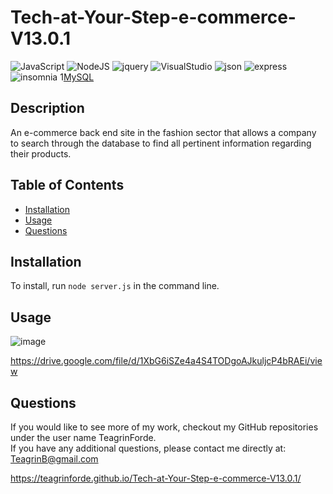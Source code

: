 # Tech-at-Your-Step-e-commerce-V13.0.1

![JavaScript](https://img.shields.io/badge/javascript-%23323330.svg?style=for-the-badge&logo=javascript&logoColor=%23F7DF1E) ![NodeJS](https://img.shields.io/badge/node.js-6DA55F?style=for-the-badge&logo=node.js&logoColor=white) ![jquery](https://img.shields.io/badge/jquery-%230769AD.svg?&style=for-the-badge&logo=jquery&logoColor=white) ![VisualStudio](https://img.shields.io/badge/visual%20studio-%235C2D91.svg?&style=for-the-badge&logo=visual%20studio&logoColor=white) ![json](https://img.shields.io/badge/json-%23000000.svg?&style=for-the-badge&logo=json&logoColor=white) ![express](https://img.shields.io/badge/Express.js-000000?style=for-the-badge&logo=express&logoColor=white) ![insomnia](https://img.shields.io/badge/Insomnia-5849be?style=for-the-badge&logo=Insomnia&logoColor=white) 1[MySQL](	https://img.shields.io/badge/MySQL-005C84?style=for-the-badge&logo=mysql&logoColor=white)

  ## Description

  An e-commerce back end site in the fashion sector that allows a company to search through the database to find all pertinent information regarding their products.

  ## Table of Contents

  - [Installation](#installation)
  - [Usage](#usage)
  - [Questions](#userName)

  ## Installation

  To install, run ```node server.js``` in the command line. 

  ## Usage
![image](https://user-images.githubusercontent.com/101753839/181265905-c9e3d13a-0326-4075-9d78-bc3d7933590d.png)

  https://drive.google.com/file/d/1XbG6iSZe4a4S4TODgoAJkuljcP4bRAEi/view
  
  ## Questions
  If you would like to see more of my work, checkout my GitHub repositories under the user name TeagrinForde.
  <br>
  If you have any additional questions, please contact me directly at:  TeagrinB@gmail.com

  https://teagrinforde.github.io/Tech-at-Your-Step-e-commerce-V13.0.1/ 
